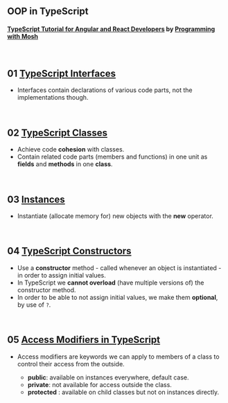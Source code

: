 ## OOP in TypeScript

#### [TypeScript Tutorial for Angular and React Developers](https://youtu.be/NjN00cM18Z4?t=21m5s) by [Programming with Mosh](https://www.youtube.com/channel/UCWv7vMbMWH4-V0ZXdmDpPBA)


&nbsp;
## 01 [TypeScript Interfaces](https://youtu.be/P17bFRuefjA)

* Interfaces contain declarations of various code parts, not the implementations though.

&nbsp;
## 02 [TypeScript Classes](https://youtu.be/W9Ah_ZDFc1c)

* Achieve code **cohesion** with classes.
* Contain related code parts (members and functions) in one unit as **fields** and **methods** in one **class**.

&nbsp;
## 03 [Instances](https://youtu.be/NjN00cM18Z4?t=29m29s)

* Instantiate (allocate memory for) new objects with the **new** operator.

&nbsp;
## 04 [TypeScript Constructors](https://youtu.be/tiWqCBXnWj0)

* Use a **constructor** method - called whenever an object is instantiated - in order to assign initial values.
* In TypeScript we **cannot overload** (have multiple versions of) the constructor method.
* In order to be able to not assign initial values, we make them **optional**, by use of `?`.

&nbsp;
## 05 [Access Modifiers in TypeScript](https://youtu.be/QygRnETpBIg)

* Access modifiers are keywords we can apply to members of a class to control their access from the outside.

  * **public**: available on instances everywhere, default case.
  * **private**: not available for access outside the class.
  * **protected** : available on child classes but not on instances directly.
